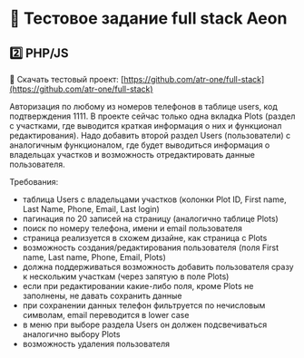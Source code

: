 # :radio_button: Тестовое задание full stack Aeon
## :two: PHP/JS

:pencil: Скачать тестовый проект: [https://github.com/atr-one/full-stack](https://github.com/atr-one/full-stack)

Авторизация по любому из номеров телефонов в таблице users, код подтверждения 1111. В проекте сейчас только одна вкладка Plots (раздел с участками, где выводится краткая информация о них и функционал редактирования). Надо добавить второй раздел Users (пользователи) с аналогичным функционалом, где будет выводиться информация о владельцах участков и возможность отредактировать данные пользователя.

Требования:
- таблица Users с владельцами участков (колонки Plot ID, First name, Last Name, Phone, Email, Last login)
- пагинация по 20 записей на страницу (аналогично таблице Plots)
- поиск по номеру телефона, имени и email пользователя
- страница реализуется в схожем дизайне, как страница с Plots
- возможность создания/редактирования пользователя (поля First name, Last name, Phone, Email, Plots)
- должна поддерживаться возможность добавить пользователя сразу к нескольким участкам (через запятую в поле Plots)
- если при редактировании какие-либо поля, кроме Plots не заполнены, не давать сохранить данные
- при сохранении данных телефон фильтруется по нечисловым символам, email переводится в lower case
- в меню при выборе раздела Users он должен подсвечиваться аналогично выбору Plots
- возможность удаления пользователя
